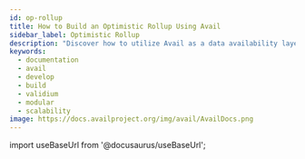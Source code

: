 ```yaml
---
id: op-rollup
title: How to Build an Optimistic Rollup Using Avail
sidebar_label: Optimistic Rollup
description: "Discover how to utilize Avail as a data availability layer to build a rollup."
keywords:
  - documentation
  - avail
  - develop
  - build
  - validium
  - modular
  - scalability
image: https://docs.availproject.org/img/avail/AvailDocs.png
---
```

import useBaseUrl from '@docusaurus/useBaseUrl';

